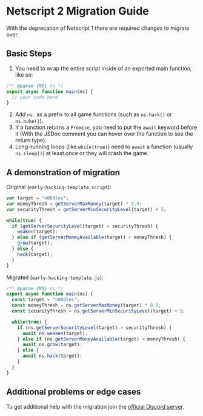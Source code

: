 # Netscript 2 Migration Guide

With the deprecation of Netscript 1 there are required changes to migrate over.

## Basic Steps
1. You need to wrap the entire script inside of an exported main function, like so:
```js
/** @param {NS} ns */
export async function main(ns) {
  // your code here
}
```
2. Add `ns.` as a prefix to all game functions (such as `ns.hack()` or `ns.nuke()`).
3. If a function returns a `Promise`, you need to put the `await` keyword before it (With the JSDoc comment you can hover over the function to see the return type).
4. Long-running loops (like `while(true)`) need to `await` a function (usually `ns.sleep()`) at least once or they will crash the game.

## A demonstration of migration

Original (`early-hacking-template.script`):
```js
var target = "n00dles";
var moneyThresh = getServerMaxMoney(target) * 0.9;
var securityThresh = getServerMinSecurityLevel(target) + 5;

while(true) {
  if (getServerSecurityLevel(target) > securityThresh) {
    weaken(target);
  } else if (getServerMoneyAvailable(target) < moneyThresh) {
    grow(target);
  } else {
    hack(target);
  }
}
```
Migrated (`early-hacking-template.js`):
```js
/** @param {NS} ns */
export async function main(ns) {
  const target = "n00dles";
  const moneyThresh = ns.getServerMaxMoney(target) * 0.9;
  const securityThresh = ns.getServerMinSecurityLevel(target) + 5;

  while(true) {
    if (ns.getServerSecurityLevel(target) > securityThresh) {
      await ns.weaken(target);
    } else if (ns.getServerMoneyAvailable(target) < moneyThresh) {
      await ns.grow(target):
    } else {
      await ns.hack(target);
    }
  }
}
```

## Additional problems or edge cases

To get additional help with the migration join the [official Discord server](https://discord.gg/TFc3hKD).
